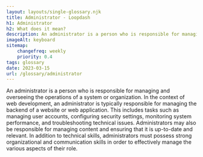 ```yaml
--- 
layout: layouts/single-glossary.njk
title: Administrator - Loopdash
h1: Administrator
h2: What does it mean?
description: An administrator is a person who is responsible for managing and overseeing the operations of a system or organization.
imageAlt: keyboard
sitemap:
	changefreq: weekly
	priority: 0.4
tags: glossary
date: 2023-03-15
url: /glossary/administrator
---
```


An administrator is a person who is responsible for managing and overseeing the operations of a system or organization. In the context of web development, an administrator is typically responsible for managing the backend of a website or web application. This includes tasks such as managing user accounts, configuring security settings, monitoring system performance, and troubleshooting technical issues. Administrators may also be responsible for managing content and ensuring that it is up-to-date and relevant. In addition to technical skills, administrators must possess strong organizational and communication skills in order to effectively manage the various aspects of their role.
